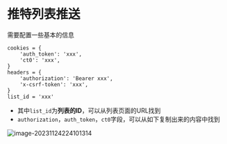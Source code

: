 # 推特列表推送

需要配置一些基本的信息

```
cookies = {
    'auth_token': 'xxx',
    'ct0': 'xxx',
}
headers = {
    'authorization': 'Bearer xxx',
    'x-csrf-token': 'xxx',
}
list_id = 'xxx'
```

-   其中`list_id`为**列表的ID**，可以从列表页面的URL找到
-   `authorization`，`auth_token`，`ct0`字段，可以从如下复制出来的内容中找到

![image-20231124224101314](https://chrisyy-images.oss-cn-chengdu.aliyuncs.com/img/image-20231124224101314.png)




